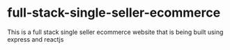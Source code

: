 # full-stack-single-seller-ecommerce
This is a full stack single seller ecommerce website that is being built using express and reactjs
